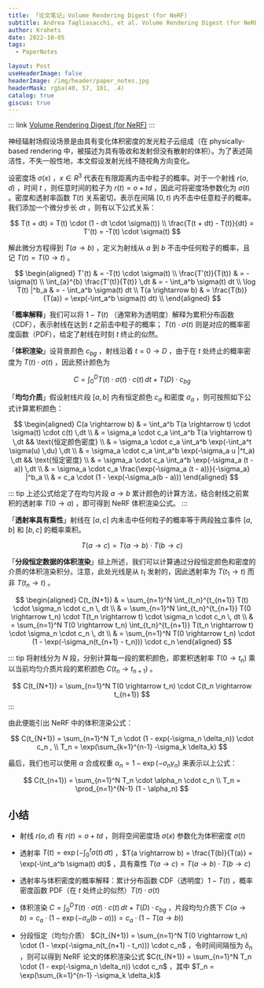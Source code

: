 ```yaml
---
title: 「论文笔记」Volume Rendering Digest (for NeRF)
subtitle: Andrea Tagliasacchi, et al. Volume Rendering Digest (for NeRF). arXiv 2022
author: Krahets
date: 2022-10-05
tags: 
  - PaperNotes

layout: Post
useHeaderImage: false
headerImage: /img/header/paper_notes.jpg
headerMask: rgba(40, 57, 101, .4)
catalog: true
giscus: true
---
```


::: link [Volume Rendering Digest (for NeRF)](https://arxiv.org/pdf/2209.02417.pdf)
:::

神经辐射场假设场景是由具有变化体积密度的发光粒子云组成（在 physically-based rendering 中，被描述为具有吸收和发射但没有散射的体积）。为了表述简洁性，不失一般性地，本文假设发射光线不随视角方向变化。

设密度场 $\sigma(x)$ ，$x \in R^3$ 代表在有限距离内击中粒子的概率。对于一个射线 $r(o, d)$ ，时间 $t$ ，则任意时间的粒子为 $r(t) = o + td$ ，因此可将密度场参数化为 $\sigma(t)$ 。密度和透射率函数 $T(t)$ 关系密切，表示在间隔 $[0, t)$ 内不击中任意粒子的概率。我们添加一个微分步长 $dt$ ，则有以下公式关系：

$$
T(t + dt) = T(t) \cdot (1 - dt \cdot \sigma(t)) \\
\frac{T(t + dt) - T(t)}{dt} = T'(t) =  -T(t) \cdot \sigma(t)
$$

解此微分方程得到 $T(a \rightarrow b)$ ，定义为射线从 $a$ 到 $b$ 不击中任何粒子的概率，且记 $T(t) = T(0 \rightarrow t)$ 。

$$
\begin{aligned}
T'(t) & = -T(t) \cdot \sigma(t) \\
\frac{T'(t)}{T(t)} & = -\sigma(t) \\
\int_{a}^{b} \frac{T'(t)}{T(t)} \,dt & = - \int_a^b \sigma(t) dt \\
\log T(t) |^b_a & = - \int_a^b \sigma(t) dt \\
T(a \rightarrow b) & = \frac{T(b)}{T(a)} = \exp(-\int_a^b \sigma(t) dt) \\
\end{aligned}
$$

「**概率解释**」我们可以将 $1 - T(t)$ （通常称为透明度）解释为累积分布函数（CDF），表示射线在达到 $t$ 之前击中粒子的概率； $T(t) \cdot \sigma(t)$ 则是对应的概率密度函数（PDF），给定了射线在时刻 $t$ 终止的似然。

「**体积渲染**」设背景颜色 $c_{bg}$ ，射线沿着 $t = 0 \rightarrow D$ ，由于在 $t$ 处终止的概率密度为 $T(t) \cdot \sigma(t)$ ，因此预计颜色为

$$
C = \int_0^D T(t) \cdot \sigma(t) \cdot c(t) \,dt + T(D) \cdot c_{bg}
$$

「**均匀介质**」假设射线片段 $[a, b]$ 内有恒定颜色 $c_a$ 和密度 $\sigma_a$ ，则可按照如下公式计算累积颜色：

$$
\begin{aligned}
C(a \rightarrow b) & = \int_a^b T(a \rightarrow t) \cdot \sigma(t) \cdot c(t) \,dt \\
& = \sigma_a \cdot c_a \int_a^b T(a \rightarrow t) \,dt && \text{恒定颜色密度} \\
& = \sigma_a \cdot c_a \int_a^b \exp(-\int_a^t \sigma(u) \,du) \,dt \\
& = \sigma_a \cdot c_a \int_a^b \exp(-\sigma_a u |^t_a) \,dt && \text{恒定密度} \\
& = \sigma_a \cdot c_a \int_a^b \exp(-\sigma_a (t - a)) \,dt \\
& = \sigma_a \cdot c_a \frac{\exp(-\sigma_a (t - a))}{-\sigma_a} |^b_a \\
& = c_a \cdot (1 - \exp(-\sigma_a(b - a)))
\end{aligned}
$$

::: tip
上述公式给定了在均匀片段 $a \rightarrow b$ 累计颜色的计算方法，结合射线之前累积的透射率 $T(0 \rightarrow a)$ ，即可得到 NeRF 体积渲染公式。
:::

「**透射率具有乘性**」射线在 $[a, c]$ 内未击中任何粒子的概率等于两段独立事件 $[a, b]$ 和 $[b, c]$ 的概率乘积。

$$
T(a \rightarrow c) = T(a \rightarrow b) \cdot T(b \rightarrow c)
$$

「**分段恒定数据的体积渲染**」综上所述，我们可以计算通过分段恒定颜色和密度的介质的体积渲染积分。注意，此处光线是从 $t_1$ 发射的，因此透射率为 $T(t_1 \rightarrow t)$ 而非 $T(t_{n} \rightarrow t)$ 。

$$
\begin{aligned}
C(t_{N+1}) & = \sum_{n=1}^N \int_{t_n}^{t_{n+1}} T(t) \cdot \sigma_n \cdot c_n \, dt \\
& = \sum_{n=1}^N \int_{t_n}^{t_{n+1}} T(0 \rightarrow t_n) \cdot T(t_n \rightarrow t) \cdot \sigma_n \cdot c_n \, dt \\
& = \sum_{n=1}^N T(0 \rightarrow t_n) \int_{t_n}^{t_{n+1}} T(t_n \rightarrow t) \cdot \sigma_n \cdot c_n \, dt \\
& = \sum_{n=1}^N T(0 \rightarrow t_n) \cdot (1 - \exp(-\sigma_n(t_{n+1} - t_n))) \cdot c_n
\end{aligned}
$$

::: tip
将射线分为 $N$ 段，分别计算每一段的累积颜色，即累积透射率 $T(0 \rightarrow t_n)$ 乘以当前均匀介质片段的累积颜色 $C(t_n \rightarrow t_{n+1})$ 。

$$
C(t_{N+1}) = \sum_{n=1}^N T(0 \rightarrow t_n) \cdot C(t_n \rightarrow t_{n+1})
$$
:::

由此便能引出 NeRF 中的体积渲染公式：

$$
C(t_{N+1}) = \sum_{n=1}^N T_n \cdot (1 - exp(-\sigma_n \delta_n)) \cdot c_n , \\
T_n = \exp(\sum_{k=1}^{n-1} -\sigma_k \delta_k)
$$

最后，我们也可以使用 $\alpha$ 合成权重 $\alpha_n = 1 - \exp(- \sigma_n \gamma_n)$ 来表示以上公式：

$$
C(t_{n+1}) = \sum_{n=1}^N T_n \cdot \alpha_n \cdot c_n \\
T_n = \prod_{n=1}^{N-1} (1 - \alpha_n)
$$

## 小结

- 射线 $r(o,d)$ 有 $r(t) = o + td$ ，则将空间密度场 $\sigma(x)$ 参数化为体积密度 $\sigma(t)$

- 透射率 $T(t) = \exp(- \int_0^t \sigma(t) \, dt)$ ，$T(a \rightarrow b) = \frac{T(b)}{T(a)} = \exp(-\int_a^b \sigma(t) dt)$ ，具有乘性 $T(a \rightarrow c) = T(a \rightarrow b) \cdot T(b \rightarrow c)$

- 透射率与体积密度的概率解释：累计分布函数 CDF（透明度）$1 - T(t)$ ，概率密度函数 PDF（在 $t$ 处终止的似然）$T(t) \cdot \sigma(t)$

- 体积渲染 $C = \int_0^D T(t) \cdot \sigma(t) \cdot c(t) \,dt + T(D) \cdot c_{bg}$ ，片段均匀介质下 $C(a \rightarrow b) = c_a \cdot (1 - \exp(-\sigma_a(b - a))) = c_a \cdot (1 - T(a \rightarrow b))$

- 分段恒定（均匀介质） $C(t_{N+1}) = \sum_{n=1}^N T(0 \rightarrow t_n) \cdot (1 - \exp(-\sigma_n(t_{n+1} - t_n))) \cdot c_n$ ，令时间间隔恒为 $\delta_n$ ，则可以得到 NeRF 论文的体积渲染公式 $C(t_{N+1}) = \sum_{n=1}^N T_n \cdot (1 - exp(-\sigma_n \delta_n)) \cdot c_n$  ，其中 $T_n = \exp(\sum_{k=1}^{n-1} -\sigma_k \delta_k)$
